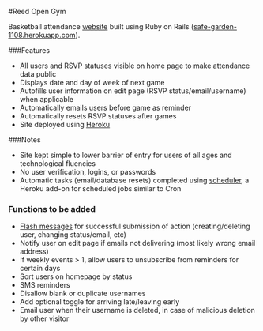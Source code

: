 #Reed Open Gym

Basketball attendance [website](https://safe-garden-1108.herokuapp.com/) built using Ruby on Rails ([safe-garden-1108.herokuapp.com](https://safe-garden-1108.herokuapp.com/)).

###Features

* All users and RSVP statuses visible on home page to make attendance data public
* Displays date and day of week of next game
* Autofills user information on edit page (RSVP status/email/username) when applicable
* Automatically emails users before game as reminder
* Automatically resets RSVP statuses after games
* Site deployed using [Heroku](https://www.heroku.com/about)

###Notes

* Site kept simple to lower barrier of entry for users of all ages and technological fluencies
 * No user verification, logins, or passwords
* Automatic tasks (email/database resets) completed using [scheduler](https://devcenter.heroku.com/articles/scheduler), a Heroku add-on for scheduled jobs  similar to Cron


### Functions to be added
* [Flash messages](http://api.rubyonrails.org/classes/ActionDispatch/Flash.html) for successful submission of action (creating/deleting user, changing status/email, etc)
* Notify user on edit page if emails not delivering (most likely wrong email address)
* If weekly events > 1, allow users to unsubscribe from reminders for certain days
* Sort users on homepage by status
* SMS reminders
* Disallow blank or duplicate usernames
* Add optional toggle for arriving late/leaving early
* Email user when their username is deleted, in case of malicious deletion by other visitor
